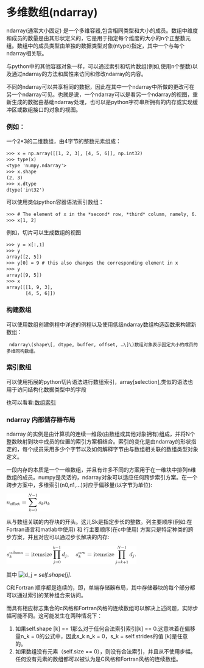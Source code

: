 # 多维数组\(ndarray\)

ndarray\(通常大小固定\) 是一个多维容器,包含相同类型和大小的成员。数组中维度和成员的数量是由其形状定义的，它是用于指定每个维度的大小的n个正整数元组。数组中的成员类型由单独的数据类型对象\(ntype\)指定，其中一个与每个ndarray相关联。

与python中的其他容器对象一样，可以通过索引和切片数组\(例如,使用n个整数\)以及通过ndarray的方法和属性来访问和修改ndarray的内容。

不同的ndarray可以共享相同的数据，因此在其中一个ndarray中所做的更改可在另一个ndarray可见。也就是说，一个ndarray可以是看另一个ndarray的视图，重新生成的数据由基础ndarray处理，也可以是python字符串所拥有的内存或实现缓冲区或数组接口的对象的视图。

### 例如：

一个2\*3的二维数组，由4字节的整数元素组成：

```text
>>> x = np.array([[1, 2, 3], [4, 5, 6]], np.int32)
>>> type(x)
<type 'numpy.ndarray'>
>>> x.shape
(2, 3)
>>> x.dtype
dtype('int32')
```

可以使用类似python容器语法索引数组：

```text
>>> # The element of x in the *second* row, *third* column, namely, 6.
>>> x[1, 2]
```

例如，切片可以生成数组的视图

```text
>>> y = x[:,1]
>>> y
array([2, 5])
>>> y[0] = 9 # this also changes the corresponding element in x
>>> y
array([9, 5])
>>> x
array([[1, 9, 3],
       [4, 5, 6]])
```

### 构建数组

可以使用数组创建例程中详述的例程以及使用低级ndarray数组构造函数来构建新数组：

     ndarray\(shape\[, dtype, buffer, offset, …\]\)数组对象表示固定大小的成员的多维同构数组。

### 索引数组

可以使用拓展的python切片语法进行数组索引，array\[selection\],类似的语法也用于访问结构化数据类型中的字段

也可以看看:[数组索引](https://numpy.org/devdocs/reference/arrays.indexing.html#arrays-indexing)

### ndarray 内部储存器布局

ndarray 的实例是由计算机的连续一维段\(由数组或其他对象拥有\)组成，并将N个整数映射到块中成员的位置的索引方案相结合。索引的变化是由ndarray的形状指定的，每个成员采用多少个字节以及如何解释字节由与数组相关联的数组类型对象定义。

一段内存的本质是一个一维数组，并且有许多不同的方案用于在一维块中排列n维数组的成员。numpy是灵活的，ndarray对象可以适应任何跨步索引方案。在一个跨步方案中，多维索引\(n0,n1,...\)对应于偏移量\(以字节为单位\):

![](.gitbook/assets/image%20%281%29.png)

从与数组关联的内存块的开头。这儿Sk是指定步长的整数。列主要顺序\(例如:在Fortran语言和matlab中使用\) 和 行主要顺序\(在c中使用\) 方案只是特定种类的跨步方案，并且对应可以通过步长解决的内存:

![](.gitbook/assets/image%20%282%29.png)

其中 ![d\_j](https://numpy.org/devdocs/_images/math/5e6cfb16a1d0565098e1a35072ef6fbfef092db3.svg) _= self.shape\[j\]_.

C和Fortran 顺序都是连续的，即，单端存储器布局，其中存储器块的每个部分都可以通过索引的某种组合来访问。

而具有相应标志集合的c风格和Fortran风格的连续数组可以解决上述问题，实际步幅可能不同。这可能发生在两种情况下：

1. 如果self.shape \[k\] == 1那么对于任何合法索引索引\[k\] == 0.这意味着在偏移量n\_k = 0的公式中，因此s\_k n\_k = 0，s\_k = self.strides的值 \[k\]是任意的。
2. 如果数组没有元素（self.size == 0），则没有合法索引，并且从不使用步幅。 任何没有元素的数组都可以被认为是C风格和Fortran风格的连续数组。

